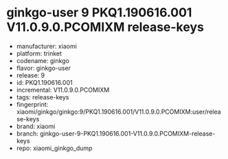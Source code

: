 # ginkgo-user 9 PKQ1.190616.001 V11.0.9.0.PCOMIXM release-keys
- manufacturer: xiaomi
- platform: trinket
- codename: ginkgo
- flavor: ginkgo-user
- release: 9
- id: PKQ1.190616.001
- incremental: V11.0.9.0.PCOMIXM
- tags: release-keys
- fingerprint: xiaomi/ginkgo/ginkgo:9/PKQ1.190616.001/V11.0.9.0.PCOMIXM:user/release-keys
- brand: xiaomi
- branch: ginkgo-user-9-PKQ1.190616.001-V11.0.9.0.PCOMIXM-release-keys
- repo: xiaomi_ginkgo_dump
